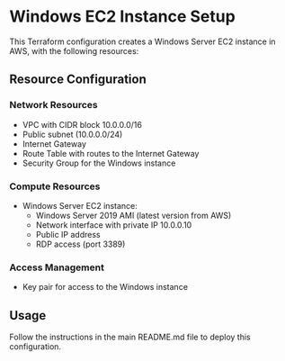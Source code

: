 # Windows EC2 Instance Setup

This Terraform configuration creates a Windows Server EC2 instance in AWS, with the following resources:

## Resource Configuration

### Network Resources
- VPC with CIDR block 10.0.0.0/16
- Public subnet (10.0.0.0/24)
- Internet Gateway
- Route Table with routes to the Internet Gateway
- Security Group for the Windows instance

### Compute Resources
- Windows Server EC2 instance:
  - Windows Server 2019 AMI (latest version from AWS)
  - Network interface with private IP 10.0.0.10
  - Public IP address
  - RDP access (port 3389)

### Access Management
- Key pair for access to the Windows instance

## Usage

Follow the instructions in the main README.md file to deploy this configuration.